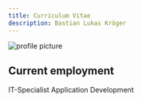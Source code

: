 ```yaml
---
title: Curriculum Vitae
description: Bastian Lukas Kröger
---
```

![profile picture](https://bastian-kroeger.tech/profile-picture.jpg)
## Current employment
IT-Specialist Application Development
